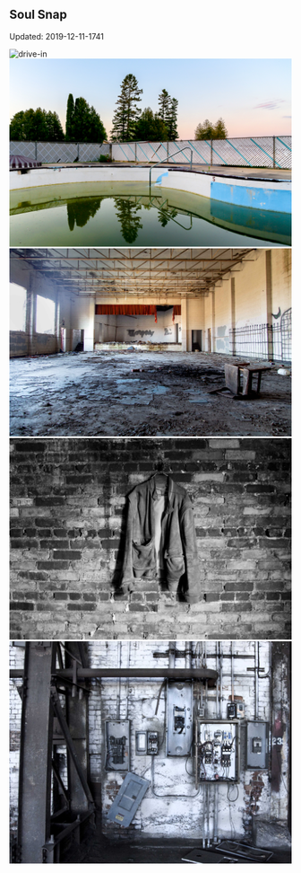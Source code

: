 ## Soul Snap
Updated:
2019-12-11-1741

![drive-in](drive_in-god_save.jpg)
![motel-pool](files/20130611_IMG_0436.jpg)
![a pic](files/IMG_0602.jpg)
![a pic](files/IMG_1819b5x7a.jpg)
![a pic](files/IMG_8628b_22-11x14a.jpg)


